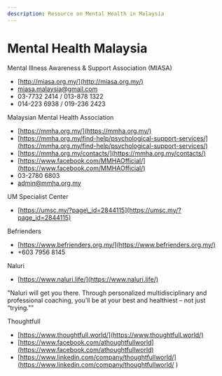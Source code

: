 ```yaml
---
description: Resource on Mental Health in Malaysia
---
```


# Mental Health Malaysia

Mental Illness Awareness & Support Association \(MIASA\)

* [http://miasa.org.my/](http://miasa.org.my/)
* [miasa.malaysia@gmail.com](mailto:miasa.malaysia@gmail.com)
* 03-7732 2414 / 013-878 1322
* 014-223 6938 / 019-236 2423

Malaysian Mental Health Association

* [https://mmha.org.my/](https://mmha.org.my/)
* [https://mmha.org.my/find-help/psychological-support-services/](https://mmha.org.my/find-help/psychological-support-services/)
* [https://mmha.org.my/contacts/](https://mmha.org.my/contacts/)
* [https://www.facebook.com/MMHAOfficial/](https://www.facebook.com/MMHAOfficial/)
* 03-2780 6803
* [admin@mmha.org.my](mailto:admin@mmha.org.my)

UM Specialist Center

* [https://umsc.my/?page\_id=2844115](https://umsc.my/?page_id=2844115)

Befrienders

* [https://www.befrienders.org.my/](https://www.befrienders.org.my/)
* +603 7956 8145

Naluri

* [https://www.naluri.life/](https://www.naluri.life/)

"Naluri will get you there. Through personalized multidisciplinary and professional coaching, you’ll be at your best and healthiest – not just “trying.”"

Thoughtfull

* [https://www.thoughtfull.world/](https://www.thoughtfull.world/)
* [https://www.facebook.com/athoughtfullworld](https://www.facebook.com/athoughtfullworld)
* [https://www.linkedin.com/company/thoughtfullworld/](https://www.linkedin.com/company/thoughtfullworld/
  )

